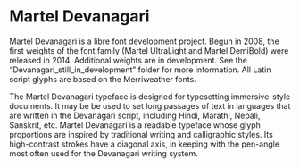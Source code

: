 Martel Devanagari
=================

Martel Devanagari is a libre font development project. Begun in 2008, the first weights of the font family (Martel UltraLight and Martel DemiBold) were released in 2014. Additional weights are in development. See the “Devanagari_still_in_development” folder for more information. All Latin script glyphs are based on the Merriweather fonts.

The Martel Devanagari typeface is designed for typesetting immersive-style documents. It may be be used to set long passages of text in languages that are written in the Devanagari script, including Hindi, Marathi, Nepali, Sanskrit, etc. Martel Devanagari is a readable typeface whose glyph proportions are inspired by traditional writing and calligraphic styles. Its high-contrast strokes have a diagonal axis, in keeping with the pen-angle most often used for the Devanagari writing system.
